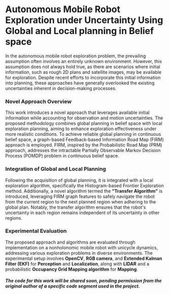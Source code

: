 # Autonomous Mobile Robot Exploration under Uncertainty Using Global and Local planning in Belief space


In the autonomous mobile robot exploration problem, the prevailing assumption often involves an entirely unknown environment. However, this assumption does not always hold true, as there are scenarios where initial information, such as rough 2D plans and satellite images, may be available for exploration. Despite recent efforts to incorporate this initial information into planning, these approaches have generally overlooked the existing uncertainties inherent in decision-making processes.

### Novel Approach Overview

This work introduces a novel approach that leverages available initial information while accounting for observation and motion uncertainties. The proposed methodology combines global planning in belief space with local exploration planning, aiming to enhance exploration effectiveness under more realistic conditions. To achieve reliable global planning in continuous belief space, a graph-based Feedback-based Information Road Map (FIRM) approach is employed. FIRM, inspired by the Probabilistic Road Map (PRM) approach, addresses the intractable Partially Observable Markov Decision Process (POMDP) problem in continuous belief space.

### Integration of Global and Local Planning

Following the acquisition of global planning, it is integrated with a local exploration algorithm, specifically the Histogram-based Frontier Exploration method. Additionally, a novel algorithm termed the **"Transfer Algorithm"** is introduced, leveraging FIRM graph features to safely navigate the robot from the current region to the next planned region when adhering to the global plan. Notably, the transfer algorithm ensures that the robot's uncertainty in each region remains independent of its uncertainty in other regions.

### Experimental Evaluation

The proposed approach and algorithms are evaluated through implementation on a nonholonomic mobile robot with unicycle dynamics, addressing various exploration problems in diverse environments. The experimental setup involves **OpenCV**, **RGB camera**, and **Extended Kalman Filter (EKF)** for **Perception** and **Localization**, along with **LIDAR** and a probabilistic **Occupancy Grid Mapping algorithm** for **Mapping**.


 #### *The code for this work will be shared soon, pending permission from the original author of a specific code segment used in the project.*


